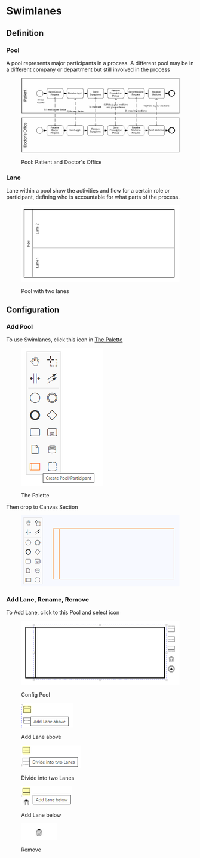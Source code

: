 # Swimlanes

## Definition

### Pool

A pool represents major participants in a process. A different pool may be in a different company or department but still involved in the process

<figure><img src="../../../.gitbook/assets/image (6).png" alt=""><figcaption><p>Pool: Patient and Doctor's Office</p></figcaption></figure>

### Lane

Lane within a pool show the activities and flow for a certain role or participant, defining who is accountable for what parts of the process.

<figure><img src="../../../.gitbook/assets/image (10).png" alt=""><figcaption><p>Pool with two lanes</p></figcaption></figure>

## Configuration

### Add Pool

To use Swimlanes, click this icon in [The Palette](../workflow-editor.md#the-palette)

<figure><img src="../../../.gitbook/assets/image (38).png" alt=""><figcaption><p>The Palette</p></figcaption></figure>

Then drop to Canvas Section

<figure><img src="../../../.gitbook/assets/image (9).png" alt=""><figcaption></figcaption></figure>

### Add Lane, Rename, Remove

To Add Lane, click to this Pool and select icon

<figure><img src="../../../.gitbook/assets/image (22).png" alt=""><figcaption><p>Config Pool</p></figcaption></figure>

<figure><img src="../../../.gitbook/assets/image (12).png" alt=""><figcaption><p>Add Lane above</p></figcaption></figure>

<figure><img src="../../../.gitbook/assets/image (30).png" alt=""><figcaption><p>Divide into two Lanes</p></figcaption></figure>

<figure><img src="../../../.gitbook/assets/image (7).png" alt=""><figcaption><p>Add Lane below</p></figcaption></figure>

<figure><img src="../../../.gitbook/assets/image (8).png" alt=""><figcaption><p>Remove</p></figcaption></figure>
